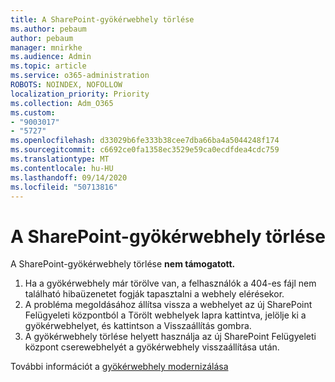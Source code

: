 ```yaml
---
title: A SharePoint-gyökérwebhely törlése
ms.author: pebaum
author: pebaum
manager: mnirkhe
ms.audience: Admin
ms.topic: article
ms.service: o365-administration
ROBOTS: NOINDEX, NOFOLLOW
localization_priority: Priority
ms.collection: Adm_O365
ms.custom:
- "9003017"
- "5727"
ms.openlocfilehash: d33029b6fe333b38cee7dba66ba4a5044248f174
ms.sourcegitcommit: c6692ce0fa1358ec3529e59ca0ecdfdea4cdc759
ms.translationtype: MT
ms.contentlocale: hu-HU
ms.lasthandoff: 09/14/2020
ms.locfileid: "50713816"
---
```

# <a name="delete-the-sharepoint-root-site"></a>A SharePoint-gyökérwebhely törlése

A SharePoint-gyökérwebhely törlése  **nem támogatott.**

1.  Ha a gyökérwebhely már törölve van, a felhasználók a 404-es fájl nem található hibaüzenetet fogják tapasztalni a webhely elérésekor.
2.  A probléma megoldásához állítsa vissza a webhelyet az [](https://admin.microsoft.com/sharepoint?page=recycleBin&modern=true) új SharePoint Felügyeleti központból a Törölt webhelyek lapra kattintva, jelölje ki a gyökérwebhelyet, és kattintson a Visszaállítás gombra.
3.  A gyökérwebhely törlése helyett [](https://docs.microsoft.com/sharepoint/modern-root-site#replace-your-root-site) használja az új SharePoint Felügyeleti központ cserewebhelyét a gyökérwebhely visszaállítása után.

További információt a [gyökérwebhely modernizálása](https://docs.microsoft.com/sharepoint/modern-root-site)